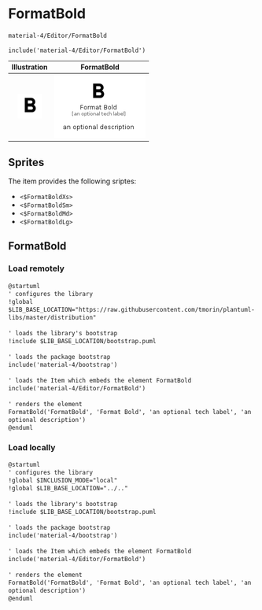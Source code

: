 # FormatBold


```text
material-4/Editor/FormatBold
```

```text
include('material-4/Editor/FormatBold')
```



| Illustration | FormatBold |
| :---: | :---: |
| ![illustration for Illustration](../../material-4/Editor/FormatBold.png) | ![illustration for FormatBold](../../material-4/Editor/FormatBold.Local.png) |



## Sprites
The item provides the following sriptes:

- `<$FormatBoldXs>`
- `<$FormatBoldSm>`
- `<$FormatBoldMd>`
- `<$FormatBoldLg>`





## FormatBold

### Load remotely
```plantuml
@startuml
' configures the library
!global $LIB_BASE_LOCATION="https://raw.githubusercontent.com/tmorin/plantuml-libs/master/distribution"

' loads the library's bootstrap
!include $LIB_BASE_LOCATION/bootstrap.puml

' loads the package bootstrap
include('material-4/bootstrap')

' loads the Item which embeds the element FormatBold
include('material-4/Editor/FormatBold')

' renders the element
FormatBold('FormatBold', 'Format Bold', 'an optional tech label', 'an optional description')
@enduml
```

### Load locally
```plantuml
@startuml
' configures the library
!global $INCLUSION_MODE="local"
!global $LIB_BASE_LOCATION="../.."

' loads the library's bootstrap
!include $LIB_BASE_LOCATION/bootstrap.puml

' loads the package bootstrap
include('material-4/bootstrap')

' loads the Item which embeds the element FormatBold
include('material-4/Editor/FormatBold')

' renders the element
FormatBold('FormatBold', 'Format Bold', 'an optional tech label', 'an optional description')
@enduml
```

